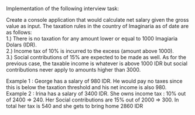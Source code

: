Implementation of the following interview task:  
  
Create a console application that would calculate net salary given the gross value as input. The taxation rules in the country of Imaginaria as of date are as follows:  
1.) There is no taxation for any amount lower or equal to 1000 Imagiaria Dolars (IDR).  
2.) Income tax of 10% is incurred to the excess (amount above 1000).  
3.) Social contributions of 15% are expected to be made as well. As for the previous case, the taxable income is whatever is above 1000 IDR but social contributions never apply to amounts higher than 3000.  
  
Example 1 : George has a salary of 980 IDR. He would pay no taxes since this is below the taxation threshold and his net income is also 980.    
Example 2 : Irina has a salary of 3400 IDR. She owns income tax : 10% out of 2400 => 240. Her Social contributions are 15% out of 2000 => 300. In total her tax is 540 and she gets to bring home 2860 IDR  
